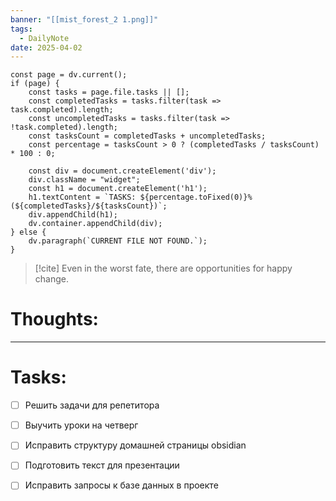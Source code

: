 ```yaml
---
banner: "[[mist_forest_2 1.png]]"
tags:
  - DailyNote
date: 2025-04-02
---
```


```dataviewjs
const page = dv.current();
if (page) {
    const tasks = page.file.tasks || [];
    const completedTasks = tasks.filter(task => task.completed).length;
    const uncompletedTasks = tasks.filter(task => !task.completed).length;
    const tasksCount = completedTasks + uncompletedTasks;
    const percentage = tasksCount > 0 ? (completedTasks / tasksCount) * 100 : 0;

    const div = document.createElement('div');
    div.className = "widget";
    const h1 = document.createElement('h1');
    h1.textContent = `TASKS: ${percentage.toFixed(0)}% (${completedTasks}/${tasksCount})`;
    div.appendChild(h1);
    dv.container.appendChild(div);
} else {
    dv.paragraph(`CURRENT FILE NOT FOUND.`);
}
```

> [!cite] 
> Even in the worst fate, there are opportunities for happy change.


# **Thoughts:**


---

# **Tasks:**

- [ ] Решить задачи для репетитора
- [ ] Выучить уроки на четверг
- [ ] Исправить структуру домашней страницы obsidian
- [ ] Подготовить текст для презентации 
- [ ] Исправить запросы к базе данных в проекте


